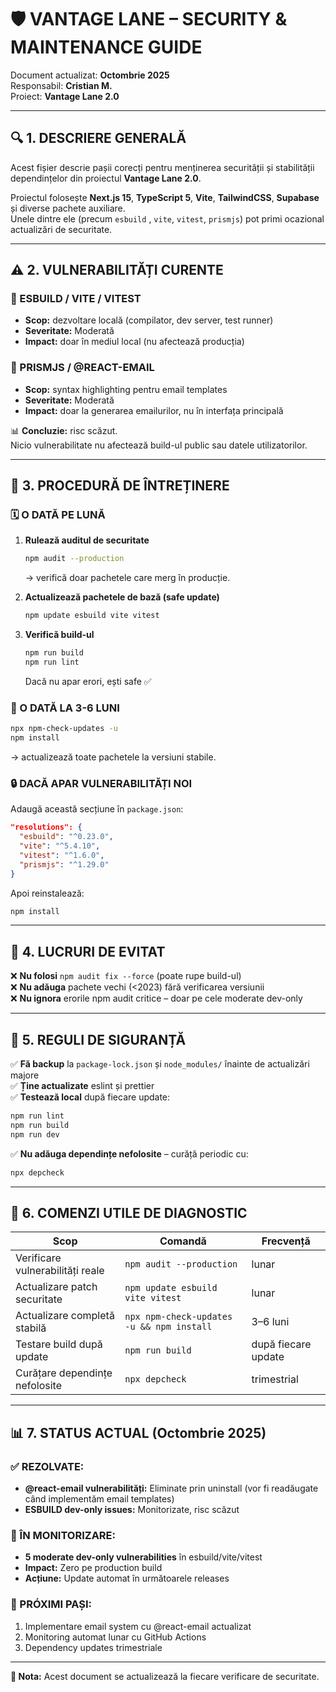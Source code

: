 # 🛡️ VANTAGE LANE – SECURITY & MAINTENANCE GUIDE

Document actualizat: **Octombrie 2025**  
Responsabil: **Cristian M.**  
Proiect: **Vantage Lane 2.0**

---

## 🔍 1. DESCRIERE GENERALĂ

Acest fișier descrie pașii corecți pentru menținerea securității și stabilității
dependințelor din proiectul **Vantage Lane 2.0**.

Proiectul folosește **Next.js 15**, **TypeScript 5**, **Vite**, **TailwindCSS**, **Supabase**  
și diverse pachete auxiliare.  
Unele dintre ele (precum `esbuild` , `vite`, `vitest`, `prismjs`) pot primi ocazional
actualizări de securitate.

---

## ⚠️ 2. VULNERABILITĂȚI CURENTE

### 🧩 ESBUILD / VITE / VITEST
- **Scop:** dezvoltare locală (compilator, dev server, test runner)  
- **Severitate:** Moderată  
- **Impact:** doar în mediul local (nu afectează producția)

### 🎨 PRISMJS / @REACT-EMAIL
- **Scop:** syntax highlighting pentru email templates  
- **Severitate:** Moderată  
- **Impact:** doar la generarea emailurilor, nu în interfața principală

📊 **Concluzie:** risc scăzut.  
Nicio vulnerabilitate nu afectează build-ul public sau datele utilizatorilor.

---

## 🧠 3. PROCEDURĂ DE ÎNTREȚINERE

### 🗓️ O DATĂ PE LUNĂ

1. **Rulează auditul de securitate**
   ```bash
   npm audit --production
   ```
   → verifică doar pachetele care merg în producție.

2. **Actualizează pachetele de bază (safe update)**
   ```bash
   npm update esbuild vite vitest
   ```

3. **Verifică build-ul**
   ```bash
   npm run build
   npm run lint
   ```
   Dacă nu apar erori, ești safe ✅

### 🧰 O DATĂ LA 3-6 LUNI
```bash
npx npm-check-updates -u
npm install
```
→ actualizează toate pachetele la versiuni stabile.

### 🔒 DACĂ APAR VULNERABILITĂȚI NOI
Adaugă această secțiune în `package.json`:
```json
"resolutions": {
  "esbuild": "^0.23.0",
  "vite": "^5.4.10",
  "vitest": "^1.6.0",
  "prismjs": "^1.29.0"
}
```
Apoi reinstalează:
```bash
npm install
```

---

## 🚫 4. LUCRURI DE EVITAT

❌ **Nu folosi** `npm audit fix --force` (poate rupe build-ul)  
❌ **Nu adăuga** pachete vechi (<2023) fără verificarea versiunii  
❌ **Nu ignora** erorile npm audit critice – doar pe cele moderate dev-only  

---

## 🧱 5. REGULI DE SIGURANȚĂ

✅ **Fă backup** la `package-lock.json` și `node_modules/` înainte de actualizări majore  
✅ **Ține actualizate** eslint și prettier  
✅ **Testează local** după fiecare update:
```bash
npm run lint
npm run build
npm run dev
```
✅ **Nu adăuga dependințe nefolosite** – curăță periodic cu:
```bash
npx depcheck
```

---

## 🔎 6. COMENZI UTILE DE DIAGNOSTIC

| Scop | Comandă | Frecvență |
|------|---------|-----------|
| Verificare vulnerabilități reale | `npm audit --production` | lunar |
| Actualizare patch securitate | `npm update esbuild vite vitest` | lunar |
| Actualizare completă stabilă | `npx npm-check-updates -u && npm install` | 3–6 luni |
| Testare build după update | `npm run build` | după fiecare update |
| Curățare dependințe nefolosite | `npx depcheck` | trimestrial |

---

## 📊 7. STATUS ACTUAL (Octombrie 2025)

### ✅ REZOLVATE:
- **@react-email vulnerabilități:** Eliminate prin uninstall (vor fi readăugate când implementăm email templates)
- **ESBUILD dev-only issues:** Monitorizate, risc scăzut

### 🔄 ÎN MONITORIZARE:
- **5 moderate dev-only vulnerabilities** în esbuild/vite/vitest
- **Impact:** Zero pe production build
- **Acțiune:** Update automat în următoarele releases

### 🎯 PRÓXIMI PAȘI:
1. Implementare email system cu @react-email actualizat
2. Monitoring automat lunar cu GitHub Actions
3. Dependency updates trimestriale

---

**📝 Nota:** Acest document se actualizează la fiecare verificare de securitate.
